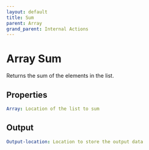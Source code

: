 ```yaml
---
layout: default
title: Sum
parent: Array
grand_parent: Internal Actions
---
```

# Array Sum
Returns the sum of the elements in the list.

## Properties
```yaml
Array: Location of the list to sum
```

## Output
```yaml
Output-location: Location to store the output data
```
